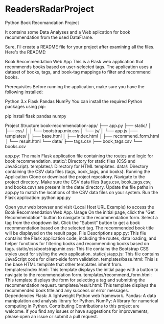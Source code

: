 # ReadersRadarProject

Python Book Recomandation Project

It contains some Data Analyses and a Web aplication for book recommendation from the used DataFrame.

Sure, I'll create a README file for your project after examining all the files. Here's the README:

Book Recommendation Web App
This is a Flask web application that recommends books based on user-selected tags. The application uses a dataset of books, tags, and book-tag mappings to filter and recommend books.

Prerequisites
Before running the application, make sure you have the following installed:

Python 3.x
Flask
Pandas
NumPy
You can install the required Python packages using pip:

pip install flask pandas numpy

Project Structure
book-recommendation-app/
├── app.py
├── static/
│   ├── css/
│   │   └── bootstrap.min.css
│   └── js/
│       └── app.js
├── templates/
│   ├── base.html
│   ├── index.html
│   ├── recommend_form.html
│   └── result.html
└── data/
    ├── tags.csv
    ├── book_tags.csv
    └── books.csv

app.py: The main Flask application file containing the routes and logic for book recommendation.
static/: Directory for static files (CSS and JavaScript).
templates/: Directory for HTML templates.
data/: Directory containing the CSV data files (tags, book_tags, and books).
Running the Application
Clone or download the project repository.
Navigate to the project directory.
Make sure the CSV data files (tags.csv, book_tags.csv, and books.csv) are present in the data/ directory.
Update the file paths in app.py to match the locations of the CSV data files on your system.
Run the Flask application:
python app.py

Open your web browser and visit (Local Host URL Example) to access the Book Recommendation Web App.
Usage
On the initial page, click the "Get Recommendation" button to navigate to the recommendation form.
Select a tag from the dropdown list.
Click the "Submit" button to get a book recommendation based on the selected tag.
The recommended book title will be displayed on the result page.
File Descriptions
app.py: This file contains the Flask application code, including the routes, data loading, and helper functions for filtering books and recommending books based on tags.
static/css/bootstrap.min.css: This file contains the Bootstrap CSS styles used for styling the web application.
static/js/app.js: This file contains JavaScript code for client-side form validation.
templates/base.html: This is the base HTML template that other templates inherit from.
templates/index.html: This template displays the initial page with a button to navigate to the recommendation form.
templates/recommend_form.html: This template displays the form for selecting a tag and submitting the recommendation request.
templates/result.html: This template displays the recommended book title and any success or error messages.
Dependencies
Flask: A lightweight Python web framework.
Pandas: A data manipulation and analysis library for Python.
NumPy: A library for numerical computing in Python.
Contributing
Contributions to this project are welcome. If you find any issues or have suggestions for improvements, please open an issue or submit a pull request.

